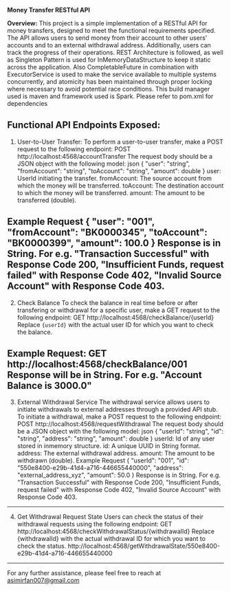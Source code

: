 **Money Transfer RESTful API**

**Overview:**
This project is a simple implementation of a RESTful API for money transfers, designed to meet the functional requirements specified. 
The API allows users to send money from their account to other users' accounts and to an external withdrawal address. Additionally, users can track the progress of their operations.
REST Architecture is followed, as well as Singleton Pattern is used for InMemoryDataStructure to keep it static across the application.
Also CompletableFuture in combination with ExecutorService is used to make the service available to multiple systems concurrently, and atomicity has been maintained through proper locking where necessary to avoid potential race conditions.
This build manager used is maven and framework used is Spark. Please refer to pom.xml for dependencies

**Functional API Endpoints Exposed:**
-------------------------------------------------------------------------------------------------------------
1) User-to-User Transfer:
  To perform a user-to-user transfer, make a POST request to the following endpoint:
  POST http://localhost:4568/accountTransfer
  The request body should be a JSON object with the following model:
  json
  {
    "user": "string",
    "fromAccount": "string",
    "toAccount": "string",
    "amount": double
  }
  user: UserId initiating the transfer.
  fromAccount: The source account from which the money will be transferred.
  toAccount: The destination account to which the money will be transferred.
  amount: The amount to be transferred (double).

  Example Request
  {
    "user": "001",
    "fromAccount": "BK0000345",
    "toAccount": "BK0000399",
    "amount": 100.0
  }
  Response is in String. For e.g.
  "Transaction Successful" with Response Code 200,
  "Insufficient Funds, request failed" with Response Code 402,
  "Invalid Source Account" with Response Code 403.
----------------------------------------------------------------------------------------------------------------
2) Check Balance
  To check the balance in real time before or after transfering or withdrawal for a specific user, make a GET request to the following endpoint:
  GET http://localhost:4568/checkBalance/{userId}
  Replace `{userId}` with the actual user ID for which you want to check the balance.

  Example Request:
  GET http://localhost:4568/checkBalance/001
  Response will be in String. For e.g.
  "Account Balance is 3000.0"
-----------------------------------------------------------------------------------------------------------------

3) External Withdrawal Service
   The withdrawal service allows users to initiate withdrawals to external addresses through a provided API stub.
   To initiate a withdrawal, make a POST request to the following endpoint:
   POST http://localhost:4568/requestWithdrawal
   The request body should be a JSON object with the following model:
    json
    {
      "userId": "string",
      "id": "string",
      "address": "string",
      "amount": double
    }
   userId: Id of any user stored in inmemory structure.
   id: A unique UUID in String format.
   address: The external withdrawal address.
   amount: The amount to be withdrawn (double).
   Example Request
    {
      "userId": "001",
      "id": "550e8400-e29b-41d4-a716-446655440000",
      "address": "external_address_xyz",
      "amount": 50.0
    }
  Response is in String. For e.g.
  "Transaction Successful" with Response Code 200,
  "Insufficient Funds, request failed" with Response Code 402,
  "Invalid Source Account" with Response Code 403.
----------------------------------------------------------------------------------------------------------------
4) Get Withdrawal Request State
   Users can check the status of their withdrawal requests using the following endpoint:
   GET http://localhost:4568/checkWithdrawalStatus/{withdrawalId}
   Replace {withdrawalId} with the actual withdrawal ID for which you want to check the status.
   http://localhost:4568/getWithdrawalState/550e8400-e29b-41d4-a716-446655440000
----------------------------------------------------------------------------------------------------------------


For any further assistance,
please feel free to reach at asimirfan007@gmail.com

